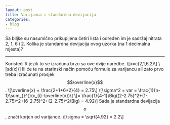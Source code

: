```yaml
---
layout: post
title: Varijanca i standardna devijacija
categories:
- blog
---
```

Sa biljke su nasumično prikupljena četiri lista i određen im je sadržaj nitrata 2, 1, 6 i 2. Kolika je standardna devijacija ovog uzorka
(na 1 decimalna mjesta)?

---

Koristeći R jezik to se izračuna brzo sa ove dvije naredbe.
\\[x=c(2,1,6,2)\\]
\\[sd(x)\\]
Ili će te na starinski način pomoću formule za varijancu ali zato prvo treba izračunati prosjek $$\overline{x}$$.
\\[\overline{x} = \frac{2+1+6+2}{4} = 2.75\\]
\\[\sigma^2 = var = \frac{1}{n-1}\sum_{}^{}(x_{i}-\overline{x})\\]
\\[= \frac{1}{4-1}\Big((2-2.75)^2+(1-2.75)^2+(6-2.75)^2+(2-2.75)^2\Big) = 4.92\\]
Sada je standardna devijacija $$\sigma$$, znači korjen od varijance.
\\[\sigma = \sqrt{4.92} = 2.2\\]